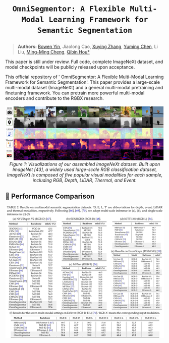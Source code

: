 # <p align=center>`OmniSegmentor: A Flexible Multi-Modal Learning Framework for Semantic Segmentation`</p>

> **Authors:**
> [Bowen Yin](https://scholar.google.com/citations?user=xr_FRrEAAAAJ&hl=zh-CN&oi=sra),
> Jiaolong Cao,
> [Xuying Zhang](https://scholar.google.com/citations?hl=zh-CN&user=huWpVyEAAAAJ),
> [Yuming Chen](https://scholar.google.com/citations?user=EweNbRAAAAAJ&hl=zh-CN),
> Li Liu,
> [Ming-Ming Cheng](https://scholar.google.com/citations?hl=zh-CN&user=huWpVyEAAAAJ),
> [Qibin Hou*](https://scholar.google.com/citations?user=fF8OFV8AAAAJ&hl=zh-CN)


This paper is still under review. Full code, complete ImageNeXt dataset, and model checkpoints will be publicly released upon acceptance. 

This official repository of ' OmniSegmentor: A Flexible Multi-Modal
 Learning Framework for Semantic Segmentation'.
This paper provides a large-scale multi-modal dataset (ImageNeXt) and a general multi-modal pretraining and finetuning framework.
You can pretrain more powerful multi-modal encoders and contribute to the RGBX research.




<!-- We invite all to contribute in making it more acessible and useful. If you have any questions about our work, feel free to contact me via e-mail (bowenyin@mail.nankai.edu.cn).  -->



<p align="center">
    <img src="figs/ImageNeXt.jpeg" width="600"  width="1200"/> <br />
    <em> 
    Figure 1: Visualizations of our assembled ImageNeXt dataset. Built upon ImageNet [43], a widely used large-scale RGB classification dataset, ImageNeXt is composed of five popular visual modalities for each sample, including RGB, Depth, LiDAR, Thermal, and Event.
    </em>
</p>

<!-- <p align="center">
    <img src="figs/overview.jpg" width="600"  width="1200"/> <br />
    <em> 
    Figure 2: Overview of the DFormer.
    </em>
</p> -->





<!-- 
## 1. 🌟  NEWS 

- [2025/02/27] This paper is released at [Arxiv](). -->



<!-- ## 2. 🚀 Preparing the ImageNeXt (to do)

We will directly provide the generated supplementary modalities in the following.

| Modality | Download Link | 
|:---: |:---:|
|RGB|Comming soon|
|Depth|Comming soon|
|LiDAR|Comming soon|
|Event|Comming soon|
|Thermal|Comming soon|

If you want to generate these modalities by youself or generate on your own dataset, you can follow the below tutorials.

Depth:

LiDAR:

Event:

Thermal：

<summary>Orgnize the ImageNeXt folder in the following structure:</summary>
<pre><code>

```shell
<ImageNeXt>
|-- <train>
    |-- <RGB>
        |-- <>
    |-- <Depth>
    |-- <LiDAR>
    |-- <Event>
    |-- <Thermal>
|-- <val>
    |-- <NYUDepthv2>
        |-- ...
    |-- <SUNRGBD>
        |-- ...
```
</code></pre> -->



## 🚀 Performance Comparison

<p align="center">
    <img src="figs/Performance.jpeg" width="600"  width="1200"/> <br />
    <em> 
    </em>
</p>

<!-- ## 4. 🚀 Pretraining && Finetuning -->





<!-- <p align="center">
    <img src="figs/Sal.jpg" width="600"  width="1200"/> <br />
    <em> 
    </em>
</p> -->



<!-- ## Reference
You may want to cite:
```
@article{yin2023dformer,
  title={DFormer: Rethinking RGBD Representation Learning for Semantic Segmentation},
  author={Yin, Bowen and Zhang, Xuying and Li, Zhongyu and Liu, Li and Cheng, Ming-Ming and Hou, Qibin},
  journal={arXiv preprint arXiv:2309.09668},
  year={2023}
}
``` -->

<!-- 
### Acknowledgment

Our implementation is mainly based on [mmsegmentaion](https://github.com/open-mmlab/mmsegmentation/tree/v0.24.1), [timm](https://github.com/huggingface/pytorch-image-models), [DFormer](https://github.com/VCIP-RGBD/DFormer) and [CMNext](https://github.com/jamycheung/DELIVER). Thanks for their authors.



### License

Code in this repo is for non-commercial use only. -->







